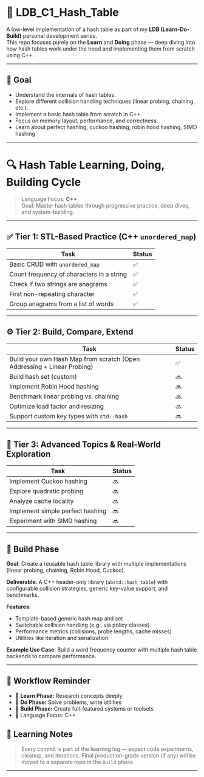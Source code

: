 # 🔧 LDB_C1_Hash_Table

A low-level implementation of a hash table as part of my **LDB (Learn-Do-Build)** personal development series.  
This repo focuses purely on the **Learn** and **Doing** phase — deep diving into how hash tables work under the hood and implementing them from scratch using C++.

---

## 🚀 Goal

- Understand the internals of hash tables.
- Explore different collision handling techniques (linear probing, chaining, etc.).
- Implement a basic hash table from scratch in C++.
- Focus on memory layout, performance, and correctness.
- Learn about perfect hashing, cuckoo hashing, robin hood hashing, SIMD hashing
---

# 🔍 Hash Table Learning, Doing, Building Cycle

> Language Focus: **C++**  
> Goal: Master hash tables through progressive practice, deep dives, and system-building.

---

## ✅ Tier 1: STL-Based Practice (C++ `unordered_map`)

| Task                                                | Status |
|-----------------------------------------------------|--------|
| Basic CRUD with `unordered_map`                     | ✅     |
| Count frequency of characters in a string           | ✅     |
| Check if two strings are anagrams                   | ✅     |
| First non-repeating character                       | ✅     |
| Group anagrams from a list of words                 | ✅     |


---

## ⚙️ Tier 2: Build, Compare, Extend

| Task | Status |
|------|--------|
| Build your own Hash Map from scratch (Open Addressing + Linear Probing) | ✅ |
| Build hash set (custom) | 🔜 |
| Implement Robin Hood hashing | 🔜 |
| Benchmark linear probing vs. chaining | 🔜 |
| Optimize load factor and resizing | 🔜 |
| Support custom key types with `std::hash` | 🔜 |

---

## 🔬 Tier 3: Advanced Topics & Real-World Exploration

| Task | Status |
|------|--------|
| Implement Cuckoo hashing | 🔜 |
| Explore quadratic probing | 🔜 |
| Analyze cache locality | 🔜 |
| Implement simple perfect hashing | 🔜 |
| Experiment with SIMD hashing | 🔜 |

---

## 🔨 Build Phase

**Goal**: Create a reusable hash table library with multiple implementations (linear probing, chaining, Robin Hood, Cuckoo).

**Deliverable**: A C++ header-only library (`abstd::hash_table`) with configurable collision strategies, generic key-value support, and benchmarks.

**Features**:

- Template-based generic hash map and set
- Switchable collision handling (e.g., via policy classes)
- Performance metrics (collisions, probe lengths, cache misses)
- Utilities like iteration and serialization

**Example Use Case**: Build a word frequency counter with multiple hash table backends to compare performance.

---

## 🔄 Workflow Reminder

- 🔹 **Learn Phase:** Research concepts deeply
- 🔹 **Do Phase:** Solve problems, write utilities
- 🔹 **Build Phase:** Create full-featured systems or toolsets
- 🧠 Language Focus: C++

## 🧠 Learning Notes

> Every commit is part of the learning log — expect code experiments, cleanup, and iterations.
> Final production-grade version (if any) will be moved to a separate repo in the `Build` phase.

---
